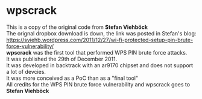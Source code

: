 # wpscrack
This is a copy of the original code from **Stefan Viehböck**  
The orignal dropbox download is down, the link was posted in Stefan's blog: https://sviehb.wordpress.com/2011/12/27/wi-fi-protected-setup-pin-brute-force-vulnerability/  
**wpscrack** was the first tool that performed WPS PIN brute force attacks.  
It was published the 29th of December 2011.  
It was developed in backtrack with an ar9170 chipset and does not support a lot of devcies.  
It was more conceived as a PoC than as a "final tool"  
All credits for the WPS PIN brute force vulnerability and wpscrack goes to **Stefan Viehböck** 
